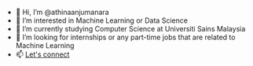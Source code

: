 - 👋 Hi, I’m @athinaanjumanara
- 👀 I’m interested in Machine Learning or Data Science 
- 🌱 I’m currently studying Computer Science at Universiti Sains Malaysia
- 💞️ I’m looking for internships or any part-time jobs that are related to Machine Learning
- 📫 [Let's connect](https://linktr.ee/aathi_na)

<!---
athinaanjumanara/athinaanjumanara is a ✨ special ✨ repository because its `README.md` (this file) appears on your GitHub profile.
You can click the Preview link to take a look at your changes.
--->
